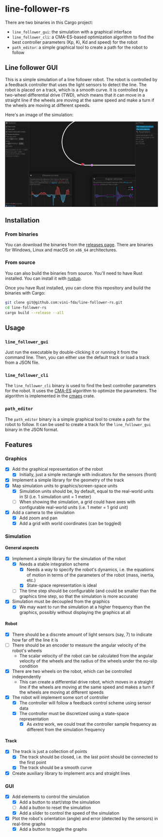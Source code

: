 # line-follower-rs

There are two binaries in this Cargo project:

- `line_follower_gui`: the simulation with a graphical interface
- `line_follower_cli`: a CMA-ES-based optimization algorithm to find the best controller parameters (Kp, Ki, Kd and speed) for the robot
- `path_editor`: a simple graphical tool to create a path for the robot to follow

## Line follower GUI

This is a simple simulation of a line follower robot. The robot is controlled by a feedback controller that uses the light sensors to detect the line. The robot is placed on a track, which is a smooth curve. It is controlled by a two-wheel differential drive (TWD), which means that it can move in a straight line if the wheels are moving at the same speed and make a turn if the wheels are moving at different speeds.

Here's an image of the simulation:

![Simulation](./images/simulation_gui.png)

## Installation

### From binaries

You can download the binaries from the [releases page](https://github.com/vini-fda/line-follower-rs/releases). There are binaries for Windows, Linux and macOS on `x86_64` architectures.

### From source

You can also build the binaries from source. You'll need to have Rust installed. You can install it with [rustup](https://rustup.rs/).

Once you have Rust installed, you can clone this repository and build the binaries with Cargo:

```bash
git clone git@github.com:vini-fda/line-follower-rs.git
cd line-follower-rs
cargo build --release --all
```

## Usage

### `line_follower_gui`

Just run the executable by double-clicking it or running it from the command line. Then, you can either use the default track or load a track from a JSON file.

### `line_follower_cli`

The `line_follower_cli` binary is used to find the best controller parameters for the robot. It uses the [CMA-ES](https://en.wikipedia.org/wiki/CMA-ES) algorithm to optimize the parameters. The algorithm is implemented in the [cmaes](https://github.com/pengowen123/cmaes) crate.

### `path_editor`

The `path_editor` binary is a simple graphical tool to create a path for the robot to follow. It can be used to create a track for the `line_follower_gui` binary in the JSON format.

## Features

### Graphics

- [x] Add the graphical representation of the robot
  - [x] Initially, just a simple rectangle with indicators for the sensors (front)
- [x] Implement a simple library for the geometry of the track
- [x] Map simulation units to graphics/screen-space units
  - [x] Simulation units should be, by default, equal to the real-world units in SI (i.e. 1 simulation unit = 1 meter)
  - [ ] When showing the simulation, a grid could have axes with configurable real-world units (i.e. 1 meter = 1 grid unit)
- [x] Add a camera to the simulation
  - [x] Add zoom and pan
  - [x] Add a grid with world coordinates (can be toggled)

### Simulation

#### General aspects

- [x] Implement a simple library for the simulation of the robot
  - [x] Needs a stable integration scheme
    - [x] Needs a way to specify the robot's dynamics, i.e. the equations of motion in terms of the parameters of the robot (mass, inertia, etc.)
    - [x] State-space representation is ideal
  - [ ] The time step should be configurable (and could be smaller than the graphics time step, so that the simulation is more accurate)
- [x] Simulation must be decoupled from the graphics
  - [x] We may want to run the simulation at a higher frequency than the graphics, possibly without displaying the graphics at all

#### Robot

- [x] There should be a discrete amount of light sensors (say, 7) to indicate how far off the line it is
- [ ] There should be an encoder to measure the angular velocity of the robot's wheels
  - The scalar velocity of the robot can be calculated from the angular velocity of the wheels and the radius of the wheels under the no-slip condition
- [x] There are two wheels on the robot, which can be controlled independently
  - This can create a differential drive robot, which moves in a straight line if the wheels are moving at the same speed and makes a turn if the wheels are moving at different speeds
- [x] The robot will implement some sort of controller
  - [x] The controller will follow a feedback control scheme using sensor data
  - [x] The controller must be discretized using a state-space representation
    - [x] As *extra* work, we could treat the controller sample frequency as different from the simulation frequency

#### Track

- [x] The track is just a collection of points
  - [x] The track should be closed, i.e. the last point should be connected to the first point
  - [x] The track should be a smooth curve
- [x] Create auxiliary library to implement arcs and straight lines

### GUI

- [x] Add elements to control the simulation
  - [x] Add a button to start/stop the simulation
  - [ ] Add a button to reset the simulation
  - [x] Add a slider to control the speed of the simulation
- [x] Plot the robot's orientation (angle) and error (detected by the sensors) in real-time graphs
  - [x] Add a button to toggle the graphs
